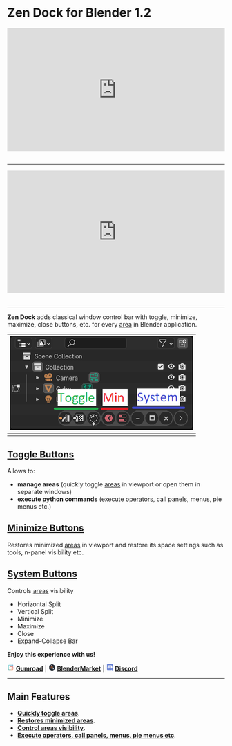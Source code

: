 # Zen Dock for Blender 1.2

<div style="position: relative; width: 100%; height: 0; padding-bottom: 56.25%;">
<iframe src="https://www.youtube.com/embed/eBkE4bz7mDc" style="position: absolute; top: 0; left: 0; width: 100%; height: 100%;" allowfullscreen="" seamless="" frameborder="0"></iframe>
</div>
<br>

---

<div style="position: relative; width: 100%; height: 0; padding-bottom: 56.25%;">
<iframe src="https://www.youtube.com/embed/mEM1kL_TRDQ" style="position: absolute; top: 0; left: 0; width: 100%; height: 100%;" allowfullscreen="" seamless="" frameborder="0"></iframe>
</div>
<br>

---

**Zen Dock** adds classical window control bar with toggle, minimize, maximize, close buttons, etc. for every [area](https://docs.blender.org/manual/en/latest/interface/window_system/areas.html) in Blender application.

| ![](img/screen/preview.png) |
|---|
| |

## [Toggle Buttons](toggle.md)
Allows to:

- **manage areas** (quickly toggle [areas](https://docs.blender.org/manual/en/latest/interface/window_system/areas.html) in viewport or open them in separate windows)
- **execute python commands** (execute [operators](https://docs.blender.org/api/current/bpy.ops.html), call panels, menus, pie menus etc.)

## [Minimize Buttons](min_restore.md)
Restores minimized [areas](https://docs.blender.org/manual/en/latest/interface/window_system/areas.html) in viewport and restore its space settings such as tools, n-panel visibility etc.

## [System Buttons](system.md)
Controls [areas](https://docs.blender.org/manual/en/latest/interface/window_system/areas.html) visibility

- Horizontal Split
- Vertical Split
- Minimize
- Maximize
- Close
- Expand-Collapse Bar

**Enjoy this experience with us!**

![Gumroad](img/icons/services/gumroad-16.png) [**Gumroad**](https://sergeytyapkin.gumroad.com/l/zensets) | ![BlenderMarket](img/icons/services/blendermarket-16.png) [**BlenderMarket**](https://www.blendermarket.com/products/zen-sets) | ![Discord](img/icons/services/discord-16.png) [**Discord**](https://discord.gg/wGpFeME)

<!-- blank line -->
----
<!-- blank line -->
## Main Features

- [**Quickly toggle areas**](toggle.md).
- [**Restores minimized areas**](min_restore.md).
- [**Control areas visibility**](system.md).
- [**Execute operators, call panels, menus, pie menus etc**](toggle.md#command-mode).
